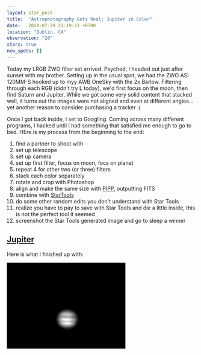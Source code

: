 ```yaml
---
layout: star_post
title:  "Astrophotography Gets Real: Jupiter in Color"
date:   2020-07-29 21:19:21 +0700
location: "Dublin, CA"
observation: "20"
stars: true
new_spots: []
---
```


Today my LRGB ZWO filter set arrived. Psyched, I headed out just after sunset with my brother. Setting up in the usual spot, we had the ZWO ASI 120MM-S hooked up to myy AWB OneSky with the 2x Barlow. Filtering through each RGB (didn't try L today), we'd first focus on the moon, then find Saturn and Jupiter. While we got some very solid content that stacked well, it turns out the images were not aligned and even at different angles... yet another reason to consider purchasing a tracker :(

Once I got back inside, I set to Googling. Coming across many different programs, I hacked until I had something that satisfied me enough to go to bed. HEre is my process from the beginning to the end:

1. find a partner to shoot with
2. set up telescope
3. set up camera
4. set up first filter, focus on moon, focs on planet
5. repeat 4 for other two (or three) filters
6. stack each color separately
7. rotate and crop with Photoshop
8. align and make the same size with [PIPP](https://sites.google.com/site/astropipp/), outputting FITS
9. combine with [StarTools](https://www.startools.org/)
10. do some other random edits you don't understand with Star Tools
11. realize you have to pay to save with Star Tools and die a little inside, this is not the perfect tool it seemed
12. screenshot the Star Tools generated image and go to sleep a winner

## [Jupiter](#jupiter)

Here is what I finished up with:

![Jupiter](assets/images/Jupiter_2_7_29.png)